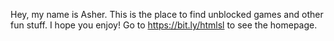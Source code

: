 Hey, my name is Asher. This is the place to find unblocked games and other fun stuff. I hope you enjoy! Go to https://bit.ly/htmlsl to see the homepage.
